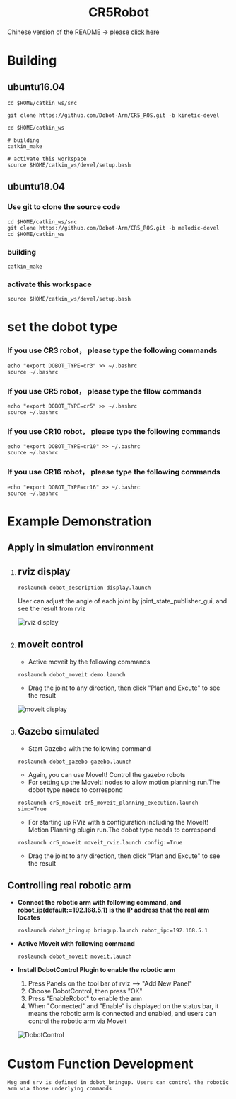 # <center>CR5Robot</center>

Chinese version of the README -> please [click here](./README-CN.md)

# Building
## ubuntu16.04

```
cd $HOME/catkin_ws/src

git clone https://github.com/Dobot-Arm/CR5_ROS.git -b kinetic-devel

cd $HOME/catkin_ws

# building
catkin_make

# activate this workspace
source $HOME/catkin_ws/devel/setup.bash
```

## ubuntu18.04

### Use git to clone the source code
```
cd $HOME/catkin_ws/src
git clone https://github.com/Dobot-Arm/CR5_ROS.git -b melodic-devel
cd $HOME/catkin_ws
```

### building
```
catkin_make
```

### activate this workspace
```
source $HOME/catkin_ws/devel/setup.bash
```
# set the dobot type
### If you use CR3 robot， please type the following commands
```
echo "export DOBOT_TYPE=cr3" >> ~/.bashrc
source ~/.bashrc
```
### If you use CR5 robot， please type the fllow commands
```
echo "export DOBOT_TYPE=cr5" >> ~/.bashrc
source ~/.bashrc
```
### If you use CR10 robot， please type the following commands
```
echo "export DOBOT_TYPE=cr10" >> ~/.bashrc
source ~/.bashrc
```
### If you use CR16 robot， please type the following commands
```
echo "export DOBOT_TYPE=cr16" >> ~/.bashrc
source ~/.bashrc
```

# Example Demonstration

## Apply in simulation environment

1. ## rviz display

    ```
    roslaunch dobot_description display.launch
    ```

    User can adjust the angle of each joint by joint_state_publisher_gui, and see the result from rviz

    ![rviz display](./rviz.jpg)


2. ## moveit control
    * Active moveit by the following commands
    ```
    roslaunch dobot_moveit demo.launch
    ```
    * Drag the joint to any direction, then click "Plan and Excute" to see the result

    ![moveit display](./moveit.gif)

3. ## Gazebo simulated
    * Start Gazebo with the following command
    ```
    roslaunch dobot_gazebo gazebo.launch 
    ```
    * Again, you can use MoveIt!  Control the gazebo robots
    * For setting up the MoveIt! nodes to allow motion planning run.The dobot type needs to correspond
    ```
    roslaunch cr5_moveit cr5_moveit_planning_execution.launch  sim:=True
    ```
    * For starting up RViz with a configuration including the MoveIt! Motion Planning plugin run.The dobot type needs to correspond
    ```
    roslaunch cr5_moveit moveit_rviz.launch config:=True
    ```
    * Drag the joint to any direction, then click "Plan and Excute" to see the result
## Controlling real robotic arm

* **Connect the robotic arm with following command, and robot_ip(default:=192.168.5.1) is the IP address that the real arm locates**
    ```
    roslaunch dobot_bringup bringup.launch robot_ip:=192.168.5.1
    ```

* **Active Moveit with following command**
    ```
    roslaunch dobot_moveit moveit.launch
    ```

* **Install DobotControl Plugin to enable the robotic arm**
    
    1. Press Panels on the tool bar of rviz --> "Add New Panel"
    2. Choose DobotControl, then press "OK"
    3. Press "EnableRobot" to enable the arm
    4. When "Connected" and "Enable" is displayed on the status bar, it means the robotic arm is connected and enabled, and users can control the robotic arm via Moveit

    ![DobotControl](./cr5control.jpg)


# Custom Function Development

    Msg and srv is defined in dobot_bringup. Users can control the robotic arm via those underlying commands
